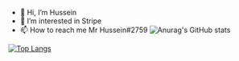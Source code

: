- 👋 Hi, I’m Hussein
- 👀 I’m interested in Stripe
- 📫 How to reach me Mr Hussein#2759
![Anurag's GitHub stats](https://github-readme-stats.vercel.app/api?username=HusseinGL&show_icons=true&theme=radical)

[![Top Langs](https://github-readme-stats.vercel.app/api/top-langs/?username=HusseinGL&layout=compact)](https://github.com/anuraghazra/github-readme-stats)
